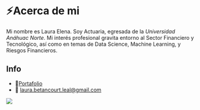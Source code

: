 
<!--
**LaurieBetancourt/LaurieBetancourt** is a ✨ _special_ ✨ repository because its `README.md` (this file) appears on your GitHub profile.

Here are some ideas to get you started:

- 🔭 I’m currently working on ...
- 🌱 I’m currently learning ...
- 👯 I’m looking to collaborate on ...
- 🤔 I’m looking for help with ...
- 💬 Ask me about ...
- 📫 How to reach me: ...
- 😄 Pronouns: ...
- ⚡ Fun fact: ...
-->
# ⚡Acerca de mi 

Mi nombre es Laura Elena. Soy Actuaria, egresada de la 
*Universidad Anáhuac Norte*. Mi interés profesional gravita 
entorno al Sector Financiero y Tecnológico, así como en 
temas de Data Science, Machine Learning, y Riesgos Financieros.



## Info

- 💼[Portafolio](https://laurabetancourt.notion.site/Portafolio-7200b6313a024491809be009f5b1932a|350)
- 📧 laura.betancourt.leal@gmail.com 

![](https://media-exp1.licdn.com/dms/image/D5616AQFzaE1kqgOMYQ/profile-displaybackgroundimage-shrink_350_1400/0/1662532305044?e=1668038400&v=beta&t=1Yx6lq72PYPQdZbdFD1iOXa6-e9mv09vpzNftV1aFA4)
